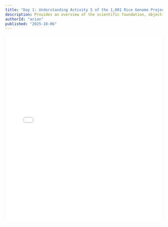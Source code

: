 ```yaml
---
title: "Day 1: Understanding Activity 5 of the 1,001 Rice Genome Project"
description: Provides an overview of the scientific foundation, objectives, and implementation strategy of the 1k1 Rice Genome Project, highlighting Activity 5 and the development of the Philippine Rice Genome Database.
authorId: "arian"
published: "2025-10-06"
---
```


<embed src="public/assets/day-1-slides.pdf" type="application/pdf" width="100%" height="600px" />
